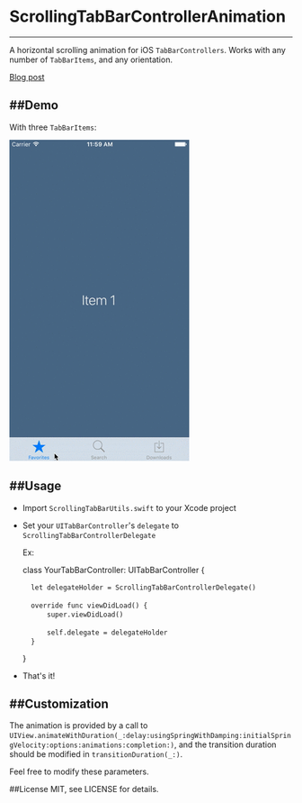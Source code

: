 # ScrollingTabBarControllerAnimation
------------------------------------

A horizontal scrolling animation for iOS `TabBarControllers`. Works with any number of `TabBarItems`, and any orientation.

[Blog post](http://franklinsch.github.io/2015/12/25/scrolling-tab-bar.html)

##Demo
----------
With three `TabBarItems`:

!["ScrollingTabBarControllerAnimation with three tabs"](demo.gif)

##Usage
-------

* Import `ScrollingTabBarUtils.swift` to your Xcode project
* Set your `UITabBarController`'s `delegate` to `ScrollingTabBarControllerDelegate`
    
    Ex: 

    class YourTabBarController: UITabBarController {

        let delegateHolder = ScrollingTabBarControllerDelegate()

        override func viewDidLoad() {
            super.viewDidLoad()

            self.delegate = delegateHolder
        }

    }

* That's it!

##Customization
---------------

The animation is provided by a call to `UIView.animateWithDuration(_:delay:usingSpringWithDamping:initialSpringVelocity:options:animations:completion:)`, and the transition duration should be modified in `transitionDuration(_:)`.

Feel free to modify these parameters.

##License
MIT, see LICENSE for details.
